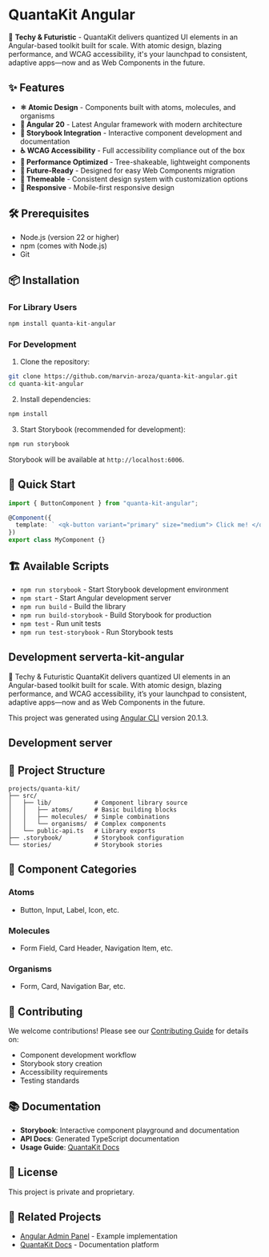# QuantaKit Angular

🚀 **Techy & Futuristic** - QuantaKit delivers quantized UI elements in an Angular-based toolkit built for scale. With atomic design, blazing performance, and WCAG accessibility, it's your launchpad to consistent, adaptive apps—now and as Web Components in the future.

## ✨ Features

- **⚛️ Atomic Design** - Components built with atoms, molecules, and organisms
- **🚀 Angular 20** - Latest Angular framework with modern architecture
- **📖 Storybook Integration** - Interactive component development and documentation
- **♿ WCAG Accessibility** - Full accessibility compliance out of the box
- **🎯 Performance Optimized** - Tree-shakeable, lightweight components
- **🔮 Future-Ready** - Designed for easy Web Components migration
- **🎨 Themeable** - Consistent design system with customization options
- **📱 Responsive** - Mobile-first responsive design

## 🛠️ Prerequisites

- Node.js (version 22 or higher)
- npm (comes with Node.js)
- Git

## 📦 Installation

### For Library Users

```bash
npm install quanta-kit-angular
```

### For Development

1. Clone the repository:

```bash
git clone https://github.com/marvin-aroza/quanta-kit-angular.git
cd quanta-kit-angular
```

2. Install dependencies:

```bash
npm install
```

3. Start Storybook (recommended for development):

```bash
npm run storybook
```

Storybook will be available at `http://localhost:6006`.

## 🚀 Quick Start

```typescript
import { ButtonComponent } from "quanta-kit-angular";

@Component({
  template: ` <qk-button variant="primary" size="medium"> Click me! </qk-button> `,
})
export class MyComponent {}
```

## 🏗️ Available Scripts

- `npm run storybook` - Start Storybook development environment
- `npm start` - Start Angular development server
- `npm run build` - Build the library
- `npm run build-storybook` - Build Storybook for production
- `npm test` - Run unit tests
- `npm run test-storybook` - Run Storybook tests

## Development serverta-kit-angular

🚀 Techy &amp; Futuristic QuantaKit delivers quantized UI elements in an Angular-based toolkit built for scale. With atomic design, blazing performance, and WCAG accessibility, it’s your launchpad to consistent, adaptive apps—now and as Web Components in the future.

This project was generated using [Angular CLI](https://github.com/angular/angular-cli) version 20.1.3.

## Development server

## 📁 Project Structure

```
projects/quanta-kit/
├── src/
│   ├── lib/            # Component library source
│   │   ├── atoms/      # Basic building blocks
│   │   ├── molecules/  # Simple combinations
│   │   └── organisms/  # Complex components
│   └── public-api.ts   # Library exports
├── .storybook/         # Storybook configuration
└── stories/            # Storybook stories
```

## 🎨 Component Categories

### Atoms

- Button, Input, Label, Icon, etc.

### Molecules

- Form Field, Card Header, Navigation Item, etc.

### Organisms

- Form, Card, Navigation Bar, etc.

## 🤝 Contributing

We welcome contributions! Please see our [Contributing Guide](CONTRIBUTING.md) for details on:

- Component development workflow
- Storybook story creation
- Accessibility requirements
- Testing standards

## 📚 Documentation

- **Storybook**: Interactive component playground and documentation
- **API Docs**: Generated TypeScript documentation
- **Usage Guide**: [QuantaKit Docs](https://github.com/marvin-aroza/quanta-kit-angular-docs)

## 📄 License

This project is private and proprietary.

## 🔗 Related Projects

- [Angular Admin Panel](https://github.com/marvin-aroza/angular-admin-panel) - Example implementation
- [QuantaKit Docs](https://github.com/marvin-aroza/quanta-kit-angular-docs) - Documentation platform

